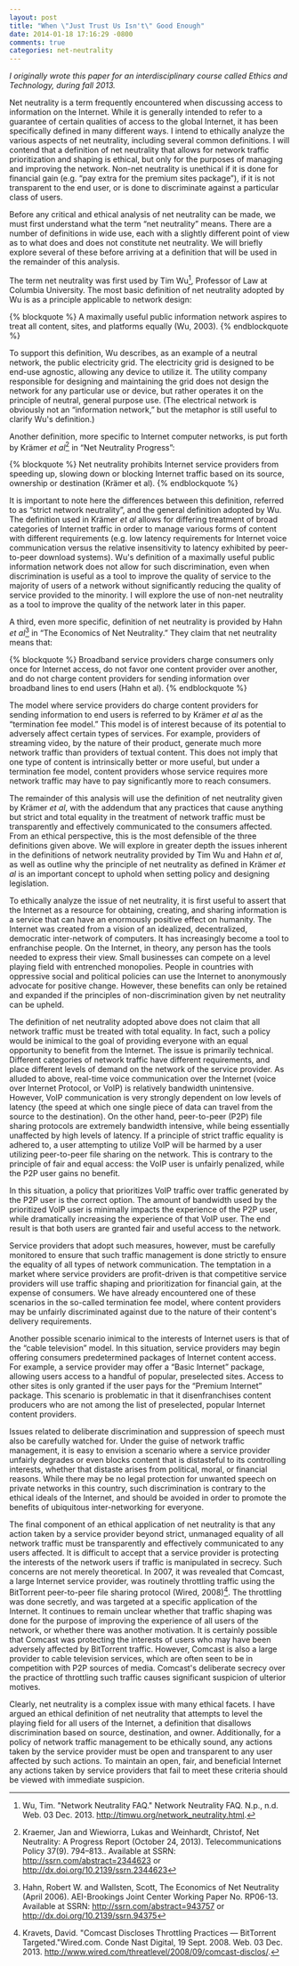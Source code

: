 ```yaml
---
layout: post
title: "When \"Just Trust Us Isn't\" Good Enough"
date: 2014-01-18 17:16:29 -0800
comments: true
categories: net-neutrality
---
```


*I originally wrote this paper for an interdisciplinary course called Ethics and Technology, during fall 2013.*
      
Net neutrality is a term frequently encountered when discussing access to information on the Internet. While it is generally intended to refer to a guarantee of certain qualities of access to the global Internet, it has been specifically defined in many different ways. I intend to ethically analyze the various aspects of net neutrality, including several common definitions. I will contend that a definition of net neutrality that allows for network traffic prioritization and shaping is ethical, but only for the purposes of managing and improving the network. Non-net neutrality is unethical if it is done for financial gain (e.g. “pay extra for the premium sites package”), if it is not transparent to the end user, or is done to discriminate against a particular class of users.

<!--more-->

Before any critical and ethical analysis of net neutrality can be made, we must first understand what the term “net neutrality” means. There are a number of definitions in wide use, each with a slightly different point of view as to what does and does not constitute net neutrality. We will briefly explore several of these before arriving at a definition that will be used in the remainder of this analysis.
  
The term net neutrality was first used by Tim Wu[^1], Professor of Law at Columbia University. The most basic definition of net neutrality adopted by Wu is as a principle applicable to network design: 

{% blockquote %}
A maximally useful public information network aspires to treat all content, sites, and platforms equally (Wu, 2003). 
{% endblockquote %}

To support this definition, Wu describes, as an example of a neutral network, the public electricity grid. The electricity grid is designed to be end-use agnostic, allowing any device to utilize it. The utility company responsible for designing and maintaining the grid does not design the network for any particular use or device, but rather operates it on the principle of neutral, general purpose use. (The electrical network is obviously not an “information network,” but the metaphor is still useful to clarify Wu's definition.)

Another definition, more specific to Internet computer networks, is put forth by Krämer *et al*[^2] in “Net Neutrality Progress”: 

{% blockquote %}
Net neutrality prohibits Internet service providers from speeding up, slowing down or blocking Internet traffic based on its source, ownership or destination (Krämer et al).
{% endblockquote %}

It is important to note here the differences between this definition, referred to as “strict network neutrality”, and the general definition adopted by Wu. The definition used in Krämer *et al* allows for differing treatment of broad categories of Internet traffic in order to manage various forms of content with different requirements (e.g. low latency requirements for Internet voice communication versus the relative insensitivity to latency exhibited by peer-to-peer download systems). Wu's definition of a maximally useful public information network does not allow for such discrimination, even when discrimination is useful as a tool to improve the quality of service to the majority of users of a network without significantly reducing the quality of service provided to the minority. I will explore the use of non-net neutrality as a tool to improve the quality of the network later in this paper. 

A third, even more specific, definition of net neutrality is provided by Hahn *et al*[^3] in “The Economics of Net Neutrality.” They claim that net neutrality means that:

{% blockquote %}
Broadband service providers charge consumers only once for Internet access, do not favor one content provider over another, and do not charge content providers for sending information over broadband lines to end users (Hahn et al).
{% endblockquote %}

The model where service providers do charge content providers for sending information to end users is referred to by Krämer *et al* as the “termination fee model.” This model is of interest because of its potential to adversely affect certain types of services. For example, providers of streaming video, by the nature of their product, generate much more network traffic than providers of textual content. This does not imply that one type of content is intrinsically better or more useful, but under a termination fee model, content providers whose service requires more network traffic may have to pay significantly more to reach consumers. 

The remainder of this analysis will use the definition of net neutrality given by Krämer *et al*, with the addendum that any practices that cause anything but strict and total equality in the treatment of network traffic must be transparently and effectively communicated to the consumers affected. From an ethical perspective, this is the most defensible of the three definitions given above.  We will explore in greater depth the issues inherent in the definitions of network neutrality provided by Tim Wu and Hahn *et al*, as well as outline why the principle of net neutrality as defined in Krämer *et al* is an important concept to uphold when setting policy and designing legislation.

To ethically analyze the issue of net neutrality, it is first useful to assert that the Internet as a resource for obtaining, creating, and sharing information is a service that can have an enormously positive effect on humanity. The Internet was created from a vision of an idealized, decentralized, democratic inter-network of computers. It has increasingly become a tool to enfranchise people. On the Internet, in theory, any person has the tools needed to express their view. Small businesses can compete on a level playing field with entrenched monopolies. People in countries with oppressive social and political policies can use the Internet to anonymously advocate for positive change. However, these benefits can only be retained and expanded if the principles of non-discrimination given by net neutrality can be upheld. 

The definition of net neutrality adopted above does not claim that all network traffic must be treated with total equality. In fact, such a policy would be inimical to the goal of providing everyone with an equal opportunity to benefit from the Internet. The issue is primarily technical. Different categories of network traffic have different requirements, and place different levels of demand on the network of the service provider. As alluded to above, real-time voice communication over the Internet (voice over Internet Protocol, or VoIP) is relatively bandwidth unintensive. However, VoIP communication is very strongly dependent on low levels of latency (the speed at which one single piece of data can travel from the source to the destination). On the other hand, peer-to-peer (P2P) file sharing protocols are extremely bandwidth intensive, while being essentially unaffected by high levels of latency. If a principle of strict traffic equality is adhered to, a user attempting to utilize VoIP will be harmed by a user utilizing peer-to-peer file sharing on the network. This is contrary to the principle of fair and equal access: the VoIP user is unfairly penalized, while the P2P user gains no benefit.

In this situation, a policy that prioritizes VoIP traffic over traffic generated by the P2P user is the correct option. The amount of bandwidth used by the prioritized VoIP user is minimally impacts the experience of  the P2P user, while dramatically increasing the experience of that VoIP user. The end result is that both users are granted fair and useful access to the network.

Service providers that adopt such measures, however, must be carefully monitored to ensure that such traffic management is done strictly to ensure the equality of all types of network communication. The temptation in a market where service providers are profit-driven is that competitive service providers will use traffic shaping and prioritization for financial gain, at the expense of consumers. We have already encountered one of these scenarios in the so-called termination fee model, where content providers may be unfairly discriminated against due to the nature of their content's delivery requirements. 

Another possible scenario inimical to the interests of Internet users is that of the “cable television” model. In this situation, service providers may begin offering consumers predetermined packages of Internet content access. For example, a service provider may offer a “Basic Internet” package, allowing users access to a handful of popular, preselected sites. Access to other sites is only granted if the user pays for the “Premium Internet” package. This scenario is problematic in that it disenfranchises content producers who are not among the list of preselected, popular Internet content providers.

Issues related to deliberate discrimination and suppression of speech must also be carefully watched for. Under the guise of network traffic management, it is easy to envision a scenario where a service provider unfairly degrades or even blocks content that is distasteful to its controlling interests, whether that distaste arises from political, moral, or financial reasons. While there may be no legal protection for unwanted speech on private networks in this country, such discrimination is contrary to the ethical ideals of the Internet, and should be avoided in order to promote the benefits of ubiquitous inter-networking for everyone.

The final component of an ethical application of net neutrality is that any action taken by a service provider beyond strict, unmanaged equality of all network traffic must be transparently and effectively communicated to any users affected. It is difficult to accept that a service provider is protecting the interests of the network users if traffic is manipulated in secrecy. Such concerns are not merely theoretical. In 2007, it was revealed that Comcast, a large Internet service provider, was routinely throttling traffic using the BitTorrent peer-to-peer file sharing protocol (Wired, 2008)[^4]. The throttling was done secretly, and was targeted at a specific application of the Internet. It continues to remain unclear whether that traffic shaping was done for the purpose of improving the experience of all users of the network, or whether there was another motivation. It is certainly possible that Comcast was protecting the interests of users who may have been adversely affected by BitTorrent traffic. However, Comcast is also a large provider to cable television services, which are often seen to be in competition with P2P sources of media. Comcast's deliberate secrecy over the practice of throttling such traffic causes significant suspicion of ulterior motives. 

Clearly, net neutrality is a complex issue with many ethical facets. I have argued an ethical definition of net neutrality that attempts to level the playing field for all users of the Internet, a definition that disallows discrimination based on source, destination, and owner. Additionally, for a policy of network traffic management to be ethically sound, any actions taken by the service provider must be open and transparent to any user affected by such actions. To maintain an open, fair, and beneficial Internet any actions taken by service providers that fail to meet these criteria should be viewed with immediate suspicion.


[^1]: Wu, Tim. "Network Neutrality FAQ." Network Neutrality FAQ. N.p., n.d. Web. 03 Dec. 2013. <http://timwu.org/network_neutrality.html>.

[^2]: Kraemer, Jan and Wiewiorra, Lukas and Weinhardt, Christof, Net Neutrality: A Progress Report (October 24, 2013). Telecommunications Policy 37(9). 794–813.. Available at SSRN: <http://ssrn.com/abstract=2344623> or <http://dx.doi.org/10.2139/ssrn.2344623>

[^3]: Hahn, Robert W. and Wallsten, Scott, The Economics of Net Neutrality (April 2006). AEI-Brookings Joint Center Working Paper No. RP06-13. Available at SSRN: <http://ssrn.com/abstract=943757> or <http://dx.doi.org/10.2139/ssrn.94375>

[^4]: Kravets, David. "Comcast Discloses Throttling Practices — BitTorrent Targeted."Wired.com. Conde Nast Digital, 19 Sept. 2008. Web. 03 Dec. 2013. <http://www.wired.com/threatlevel/2008/09/comcast-disclos/>.
